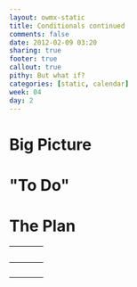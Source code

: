 ```yaml
---
layout: owmx-static
title: Conditionals continued
comments: false
date: 2012-02-09 03:20
sharing: true
footer: true
callout: true
pithy: But what if?
categories: [static, calendar]
week: 04
day: 2
---
```


# Big Picture

# "To Do"

# The Plan

&nbsp; |&nbsp; | &nbsp;
 :-- | :--: | :--
&nbsp; | &nbsp; | &nbsp;
